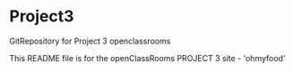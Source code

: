 # Project3
GitRepository for Project 3 openclassrooms 

This README file is for the openClassRooms PROJECT 3 site - 'ohmyfood'
